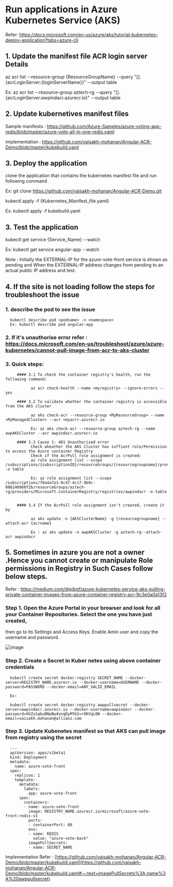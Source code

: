 # Run applications in Azure Kubernetes Service (AKS)
Refer: https://docs.microsoft.com/en-us/azure/aks/tutorial-kubernetes-deploy-application?tabs=azure-cli

## 1. Update the manifest file ACR login server Details

   az acr list --resource-group {ResourceGroupName} --query "[].{acrLoginServer:{loginServerName}}" --output table
   
   Ex:
   az acr list --resource-group aztech-rg --query "[].{acrLoginServer:awpindacr.azurecr.io}" --output table
   
## 2. Update kubernetives manifest files
  Sample manifests : https://github.com/Azure-Samples/azure-voting-app-redis/blob/master/azure-vote-all-in-one-redis.yaml
  
  implementation : https://github.com/vaisakh-mohanan/Angular-ACR-Demo/blob/master/kubebuild.yaml

## 3. Deploy the application

   clone the  application that contains the kubernetes manifest file and run following command
   
   Ex: git clone https://github.com/vaisakh-mohanan/Angular-ACR-Demo.git
 
   kubectl apply -f {Kubernetes_Manifest_file.yaml}
   
   Ex: kubectl apply -f kubebuild.yaml
   
   
## 3. Test the application

   kubectl get service {Service_Name} --watch
   
   Ex: kubectl get service angular-app --watch
   
   Note : Initially the EXTERNAL-IP for the azure-vote-front service is shown as pending and When the EXTERNAL-IP address changes from pending to an actual public IP address and test.
   
## 4. If the site is not loading follow the steps for troubleshoot the issue
   
   ### 1. describe the pod to see the issue
   
      kubectl describe pod <podname> -n <namespace>
      Ex: kubectl describe pod angular-app
   
   ### 2. If it's unauthorise error refer : https://docs.microsoft.com/en-us/troubleshoot/azure/azure-kubernetes/cannot-pull-image-from-acr-to-aks-cluster
   
   ### 3. Quick steps:
         #### 3.1 To check the container registry's health, run the following command:

               az acr check-health --name <myregistry> --ignore-errors --yes

         #### 3.2 To validate whether the container registry is accessible from the AKS cluster
   
               az aks check-acr --resource-group <MyResourceGroup> --name <MyManagedCluster> --acr <myacr>.azurecr.io
             
               Ex: az aks check-acr --resource-group aztech-rg --name awpAKSCluster --acr awpindacr.azurecr.io
               
         #### 3.3 Cause 1: 401 Unauthorized error
               Check wheather the AKS Cluster has suffient role/Permission to access the Azure container Registry
               Check if the AcrPull role assignment is created:
               az role assignment list --scope     /subscriptions/{subscriptionID}/resourceGroups/{resourcegroupname}/providers/Microsoft.ContainerRegistry/registries/{acrname} -o table
               
               Ex: az role assignment list --scope /subscriptions/f0a4a7a3-0c47-4c17-9b9c-086240960f2b/resourceGroups/aztech-rg/providers/Microsoft.ContainerRegistry/registries/awpindacr -o table
               
       
         #### 3.4 If the AcrPull role assignment isn't created, create it by
         
               az aks update -n {AKSClusterName} -g {resourcegroupname} --attach-acr {acrname}
         
               Ex : az aks update -n awpAKSCluster -g aztech-rg--attach-acr awpindacr
               
## 5. Sometimes in azure you are not a owner .Hence you cannot create or manipulate Role permissions in Registry in Such Cases follow below steps.

   Refer : https://medium.com/@pjbgf/azure-kubernetes-service-aks-pulling-private-container-images-from-azure-container-registry-acr-9c3e0a0a13f2
   
   ### Step 1.  Open the Azure Portal in your browser and look for all your Container Repositories. Select the one you have just created,
   then go to its Settings and Access Keys. Enable Amin user and copy the username and password.
   
   ![image](https://user-images.githubusercontent.com/74909873/175514114-85cc9b73-c6f9-4259-be62-ebe4c0186ea9.png)
   
   ### Step 2. Create a Secret in Kuber netes using above container credentials
      kubectl create secret docker-registry SECRET_NAME --docker-server=REGISTRY_NAME.azurecr.io --docker-username=USERNAME --docker-password=PASSWORD --docker-email=ANY_VALID_EMAIL
      
      Ex:
      
      kubectl create secret docker-registry awppullsecret --docker-server=awpindacr.azurecr.io --docker-username=awpindacr --docker-password=HVZu1qbuBNpBw4vnqDyMYb2=rOKVqL0N --docker-email=vaisakh.mohanan@allianz.com
      
   ### Step 3. Update Kubenetes manifest so that AKS can pull image from registry using the secret
      
      ---
      apiVersion: apps/v1beta1
      kind: Deployment
      metadata:
        name: azure-vote-front
      spec:
        replicas: 1
        template:
          metadata:
            labels:
              app: azure-vote-front
          spec:
            containers:
            - name: azure-vote-front
              image: REGISTRY_NAME.azurecr.io/microsoft/azure-vote-front:redis-v1
              ports:
              - containerPort: 80
              env:
              - name: REDIS
                value: "azure-vote-back"
              imagePullSecrets:
              - name: SECRET_NAME
              
  Implementation Refer : [https://github.com/vaisakh-mohanan/Angular-ACR-Demo/blob/master/kubebuild.yaml](https://github.com/vaisakh-mohanan/Angular-ACR-Demo/blob/master/kubebuild.yaml#:~:text=imagePullSecrets%3A,name%3A%20awppullsecret)

               
               
               
             
   
   
